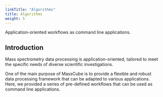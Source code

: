```yaml
---
linkTitle: "Algorithms"
title: Algorithms
weight: 5
---
```


Application-oriented workflows as command line applications.

## Introduction

Mass spectrometry data processing is application-oriented, tailored to meet the specific needs of diverse scientific investigations. 

One of the main purpose of MassCube is to provide a flexible and robust data processing framework that can be adapted to various applications. Here, we provided a series of pre-defined workflows that can be used as command line applications.
